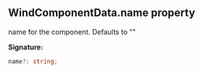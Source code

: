 
## WindComponentData.name property

name for the component. Defaults to ""

**Signature:**

```typescript
name?: string;
```

